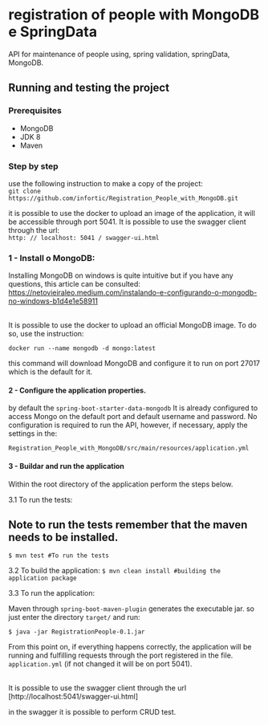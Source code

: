 # registration of people with MongoDB e SpringData

API for maintenance of people using, spring validation, springData, MongoDB.



## Running and testing the project

### Prerequisites

* MongoDB
* JDK 8
* Maven

### Step by step

use the following instruction to make a copy of the project: <br/>
`git clone https://github.com/infortic/Registration_People_with_MongoDB.git`


it is possible to use the docker to upload an image of the application, it will be accessible through port 5041. It is possible to use the swagger client through the url:<br/> `http: // localhost: 5041 / swagger-ui.html`


### 1 - Install  o MongoDB:

Installing MongoDB on windows is quite intuitive but if you have any questions, this article can be consulted: https://netovieiraleo.medium.com/instalando-e-configurando-o-mongodb-no-windows-b1d4e1e58911 <br/><br/>

It is possible to use the docker to upload an official MongoDB image. To do so, use the instruction:

`docker run --name mongodb -d mongo:latest`

this command will download MongoDB and configure it to run on port 27017 which is the default for it.

#### 2 - Configure the application properties. 

by default the `spring-boot-starter-data-mongodb` It is already configured to access Mongo on the default port and default username and password. No configuration is required to run the API, however, if necessary, apply the settings in the:

`Registration_People_with_MongoDB/src/main/resources/application.yml`

#### 3 - Buildar and run the application

Within the root directory of the application perform the steps below.

3.1 To run the tests:

## Note to run the tests remember that the maven needs to be installed. 

`$ mvn test #To run the tests`

3.2 To build the application:
`$ mvn clean install #building the application package`

3.3 To run the application:

Maven through `spring-boot-maven-plugin` generates the executable jar.
so just enter the directory `target/` and run:

`$ java -jar RegistrationPeople-0.1.jar`

From this point on, if everything happens correctly, the application will be running and fulfilling requests through the port registered in the file. `application.yml` (if not changed it will be on port 5041). <br/><br/>

It is possible to use the swagger client through the url [http://localhost:5041/swagger-ui.html]

in the swagger it is possible to perform CRUD test.
